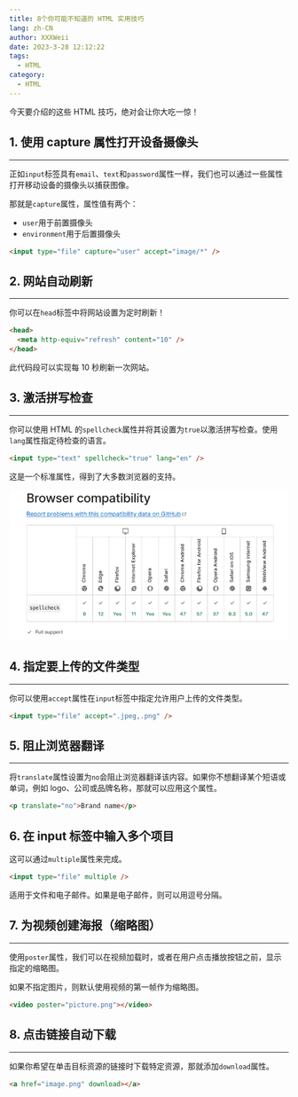 ```yaml
---
title: 8个你可能不知道的 HTML 实用技巧
lang: zh-CN
author: XXXWeii
date: 2023-3-28 12:12:22
tags:
  - HTML
category:
  - HTML
---
```


今天要介绍的这些 HTML 技巧，绝对会让你大吃一惊！

## 1. 使用 capture 属性打开设备摄像头

---

正如`input`标签具有`email`、`text`和`password`属性一样，我们也可以通过一些属性打开移动设备的摄像头以捕获图像。

那就是`capture`属性，属性值有两个：

- `user`用于前置摄像头
- `environment`用于后置摄像头

```html
<input type="file" capture="user" accept="image/*" />
```

## 2. 网站自动刷新

---

你可以在`head`标签中将网站设置为定时刷新！

```html
<head>
  <meta http-equiv="refresh" content="10" />
</head>
```

此代码段可以实现每 10 秒刷新一次网站。

## 3. 激活拼写检查

---

你可以使用 HTML 的`spellcheck`属性并将其设置为`true`以激活拼写检查。使用`lang`属性指定待检查的语言。

```html
<input type="text" spellcheck="true" lang="en" />
```

这是一个标准属性，得到了大多数浏览器的支持。

![](./images/202303281.png)

## 4. 指定要上传的文件类型

---

你可以使用`accept`属性在`input`标签中指定允许用户上传的文件类型。

```html
<input type="file" accept=".jpeg,.png" />
```

## 5. 阻止浏览器翻译

---

将`translate`属性设置为`no`会阻止浏览器翻译该内容。如果你不想翻译某个短语或单词，例如 logo、公司或品牌名称，那就可以应用这个属性。

```html
<p translate="no">Brand name</p>
```

## 6. 在 input 标签中输入多个项目

这可以通过`multiple`属性来完成。

```html
<input type="file" multiple />
```

适用于文件和电子邮件。如果是电子邮件，则可以用逗号分隔。

## 7. 为视频创建海报（缩略图）

---

使用`poster`属性，我们可以在视频加载时，或者在用户点击播放按钮之前，显示指定的缩略图。

如果不指定图片，则默认使用视频的第一帧作为缩略图。

```html
<video poster="picture.png"></video>
```

## 8. 点击链接自动下载

---

如果你希望在单击目标资源的链接时下载特定资源，那就添加`download`属性。

```html
<a href="image.png" download></a>
```
